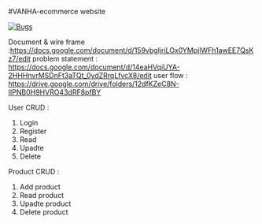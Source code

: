 #VANHA-ecommerce website

[![Bugs](https://sonarcloud.io/api/project_badges/measure?project=fssa-batch3_kishore.sugumar__web_project&metric=bugs)](https://sonarcloud.io/summary/new_code?id=fssa-batch3_kishore.sugumar__web_project)

Document & wire frame :https://docs.google.com/document/d/159vbgIjriLOx0YMpjlWFh1awEE7QsKz7/edit
problem statement : https://docs.google.com/document/d/14eaHVqiUYA-2HHHnvrMSDnFt3aTQt_0ydZRrqLfvcX8/edit
user flow : https://drive.google.com/drive/folders/12dfKZeC8N-IIPNB0H9HVRO43dRF8pfBY

User CRUD :
1. Login
2. Register
3. Read
4. Upadte
5. Delete 

Product CRUD :
1. Add product
2. Read product
3. Upadte product
4. Delete product

